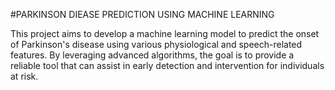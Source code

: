 #PARKINSON DIEASE PREDICTION USING MACHINE LEARNING 

This project aims to develop a machine learning model to predict the onset of Parkinson's disease using various physiological and speech-related features. By leveraging advanced algorithms, the goal is to provide a reliable tool that can assist in early detection and intervention for individuals at risk.
